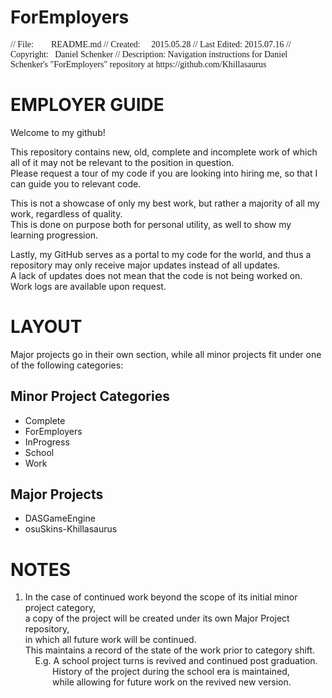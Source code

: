 # ForEmployers  
<span style="font-family:consolas;">
// File:&nbsp;&nbsp;&nbsp;&nbsp;&nbsp;&nbsp;&nbsp;&nbsp;README.md  
// Created:&nbsp;&nbsp;&nbsp;&nbsp;&nbsp;2015.05.28  
// Last Edited:&nbsp;2015.07.16  
// Copyright:&nbsp;&nbsp;&nbsp;Daniel Schenker  
// Description:&nbsp;Navigation instructions for Daniel Schenker's "ForEmployers" repository at https://github.com/Khillasaurus  
</span>
  
# EMPLOYER GUIDE  
Welcome to my github!  
  
This repository contains new, old, complete and incomplete work of which all of it may not be relevant to the position in question.  
Please request a tour of my code if you are looking into hiring me, so that I can guide you to relevant code.  
  
This is not a showcase of only my best work, but rather a majority of all my work, regardless of quality.  
This is done on purpose both for personal utility, as well to show my learning progression.  
  
Lastly, my GitHub serves as a portal to my code for the world, and thus a repository may only receive major updates instead of all updates.  
A lack of updates does not mean that the code is not being worked on. Work logs are available upon request.  
  
# LAYOUT  
Major projects go in their own section, while all minor projects fit under one of the following categories:  
## Minor Project Categories  
 - Complete  
 - ForEmployers  
 - InProgress  
 - School  
 - Work  
  
## Major Projects  
 - DASGameEngine  
 - osuSkins-Khillasaurus  
  
# NOTES  
1. In the case of continued work beyond the scope of its initial minor project category,  
a copy of the project will be created under its own Major Project repository,  
in which all future work will be continued.  
This maintains a record of the state of the work prior to category shift.  
&nbsp;&nbsp;&nbsp;&nbsp;E.g. A school project turns is revived and continued post graduation.  
&nbsp;&nbsp;&nbsp;&nbsp;&nbsp;&nbsp;&nbsp;&nbsp;&nbsp;&nbsp;&nbsp;History of the project during the school era is maintained,  
&nbsp;&nbsp;&nbsp;&nbsp;&nbsp;&nbsp;&nbsp;&nbsp;&nbsp;&nbsp;&nbsp;while allowing for future work on the revived new version.